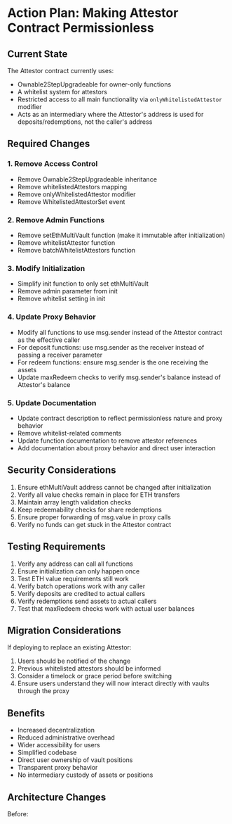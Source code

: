 # Action Plan: Making Attestor Contract Permissionless

## Current State

The Attestor contract currently uses:

- Ownable2StepUpgradeable for owner-only functions
- A whitelist system for attestors
- Restricted access to all main functionality via `onlyWhitelistedAttestor` modifier
- Acts as an intermediary where the Attestor's address is used for deposits/redemptions, not the caller's address

## Required Changes

### 1. Remove Access Control

- Remove Ownable2StepUpgradeable inheritance
- Remove whitelistedAttestors mapping
- Remove onlyWhitelistedAttestor modifier
- Remove WhitelistedAttestorSet event

### 2. Remove Admin Functions

- Remove setEthMultiVault function (make it immutable after initialization)
- Remove whitelistAttestor function
- Remove batchWhitelistAttestors function

### 3. Modify Initialization

- Simplify init function to only set ethMultiVault
- Remove admin parameter from init
- Remove whitelist setting in init

### 4. Update Proxy Behavior

- Modify all functions to use msg.sender instead of the Attestor contract as the effective caller
- For deposit functions: use msg.sender as the receiver instead of passing a receiver parameter
- For redeem functions: ensure msg.sender is the one receiving the assets
- Update maxRedeem checks to verify msg.sender's balance instead of Attestor's balance

### 5. Update Documentation

- Update contract description to reflect permissionless nature and proxy behavior
- Remove whitelist-related comments
- Update function documentation to remove attestor references
- Add documentation about proxy behavior and direct user interaction

## Security Considerations

1. Ensure ethMultiVault address cannot be changed after initialization
2. Verify all value checks remain in place for ETH transfers
3. Maintain array length validation checks
4. Keep redeemability checks for share redemptions
5. Ensure proper forwarding of msg.value in proxy calls
6. Verify no funds can get stuck in the Attestor contract

## Testing Requirements

1. Verify any address can call all functions
2. Ensure initialization can only happen once
3. Test ETH value requirements still work
4. Verify batch operations work with any caller
5. Verify deposits are credited to actual callers
6. Verify redemptions send assets to actual callers
7. Test that maxRedeem checks work with actual user balances

## Migration Considerations

If deploying to replace an existing Attestor:

1. Users should be notified of the change
2. Previous whitelisted attestors should be informed
3. Consider a timelock or grace period before switching
4. Ensure users understand they will now interact directly with vaults through the proxy

## Benefits

- Increased decentralization
- Reduced administrative overhead
- Wider accessibility for users
- Simplified codebase
- Direct user ownership of vault positions
- Transparent proxy behavior
- No intermediary custody of assets or positions

## Architecture Changes

Before:
